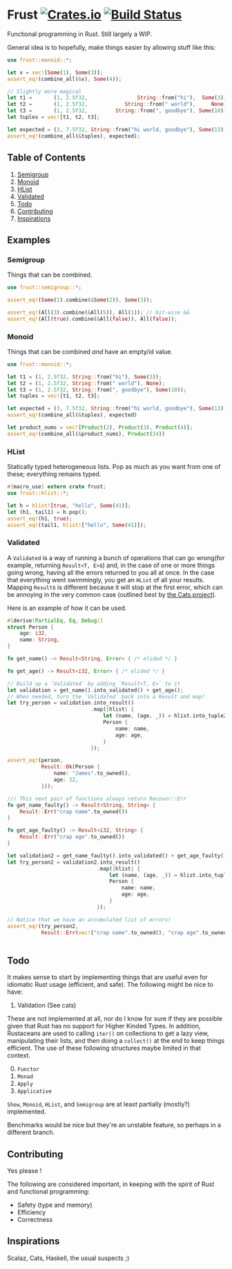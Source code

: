 # Frust [![Crates.io](https://img.shields.io/crates/v/frust.svg)](https://crates.io/crates/frust) [![Build Status](https://travis-ci.org/lloydmeta/frust.svg?branch=master)](https://travis-ci.org/lloydmeta/frust)

Functional programming in Rust. Still largely a WIP.

General idea is to hopefully, make things easier by allowing stuff like this:

```rust
use frust::monoid::*;

let v = vec![Some(1), Some(3)];
assert_eq!(combine_all(&v), Some(4));

// Slightly more magical
let t1 =       (1, 2.5f32,                String::from("hi"),  Some(3));
let t2 =       (1, 2.5f32,            String::from(" world"),     None);
let t3 =       (1, 2.5f32,         String::from(", goodbye"), Some(10));
let tuples = vec![t1, t2, t3];

let expected = (3, 7.5f32, String::from("hi world, goodbye"), Some(13));
assert_eq!(combine_all(&tuples), expected);
```

## Table of Contents

1. [Semigroup](#semigroup)
2. [Monoid](#monoid)
3. [HList](#hlist)
4. [Validated](#validated)
5. [Todo](#todo)
5. [Contributing](#contributing)
6. [Inspirations](#inspirations)

## Examples

### Semigroup

Things that can be combined.

```rust
use frust::semigroup::*;

assert_eq!(Some(1).combine(&Some(2)), Some(3));

assert_eq!(All(3).combine(&All(5)), All(1)); // bit-wise && 
assert_eq!(All(true).combine(&All(false)), All(false));
```

### Monoid

Things that can be combined *and* have an empty/id value.

```rust
use frust::monoid::*;

let t1 = (1, 2.5f32, String::from("hi"), Some(3));
let t2 = (1, 2.5f32, String::from(" world"), None);
let t3 = (1, 2.5f32, String::from(", goodbye"), Some(10));
let tuples = vec![t1, t2, t3];

let expected = (3, 7.5f32, String::from("hi world, goodbye"), Some(13));
assert_eq!(combine_all(&tuples), expected)

let product_nums = vec![Product(2), Product(3), Product(4)];
assert_eq!(combine_all(&product_nums), Product(24))
```

### HList

Statically typed heterogeneous lists. Pop as much as you want from one of these; everything
remains typed.

```rust
#[macro_use] extern crate frust;
use frust::hlist::*;

let h = hlist![true, "hello", Some(41)];
let (h1, tail1) = h.pop();
assert_eq!(h1, true);
assert_eq!(tail1, hlist!["hello", Some(41)]);
```

### Validated

A `Validated` is a way of running a bunch of operations that can go wrong(for example,
returning `Result<T, E>`s) and, in the case of one or more things going wrong, having all the errors
returned to you all at once. In the case that everything went swimmingly, you get
an `HList` of all your results. Mapping `Result`s is different because it will stop
at the first error, which can be annoying in the very common case (outlined best by [the Cats project](http://typelevel.org/cats/tut/validated.html)). 

Here is an example of how it can be used.

```rust
#[derive(PartialEq, Eq, Debug)]
struct Person {
    age: i32,
    name: String,
}

fn get_name() -> Result<String, Error> { /* elided */ }

fn get_age() -> Result<i32, Error> { /* elided */ }

// Build up a `Validated` by adding `Result<T, E>` to it
let validation = get_name().into_validated() + get_age();
// When needed, turn the `Validated` back into a Result and map! 
let try_person = validation.into_result()
                           .map(|hlist| {
                               let (name, (age, _)) = hlist.into_tuple2();
                               Person {
                                   name: name,
                                   age: age,
                               }
                           });

assert_eq!(person,
           Result::Ok(Person {
               name: "James".to_owned(),
               age: 32,
           }));

/// This next pair of functions always return Recover::Err 
fn get_name_faulty() -> Result<String, String> {
    Result::Err("crap name".to_owned())
}

fn get_age_faulty() -> Result<i32, String> {
    Result::Err("crap age".to_owned())
}

let validation2 = get_name_faulty().into_validated() + get_age_faulty();
let try_person2 = validation2.into_result()
                             .map(|hlist| {
                                 let (name, (age, _)) = hlist.into_tuple2();
                                 Person {
                                     name: name,
                                     age: age,
                                 }
                             });

// Notice that we have an accumulated list of errors!
assert_eq!(try_person2,
           Result::Err(vec!["crap name".to_owned(), "crap age".to_owned()]));
    
```

## Todo

It makes sense to start by implementing things that are useful even for idiomatic
Rust usage (efficient, and safe). The following might be nice to have:
  
1. Validation (See cats)

These are not implemented at all, nor do I know for sure if they
are possible given that Rust has no support for Higher Kinded Types. In addition,
Rustaceans are used to calling `iter()` on collections to get a lazy view, 
manipulating their lists, and then doing a `collect()` at the end to keep things efficient.
The use of these following structures maybe limited in that context.

0. `Functor`
1. `Monad`
2. `Apply`
3. `Applicative`

`Show`, `Monoid`, `HList`, and `Semigroup` are at least partially (mostly?) implemented.

Benchmarks would be nice but they're an unstable feature, so perhaps in a different branch.

## Contributing

Yes please ! 

The following are considered important, in keeping with the spirit of Rust and functional programming:

- Safety (type and memory)
- Efficiency
- Correctness

## Inspirations

Scalaz, Cats, Haskell, the usual suspects ;)